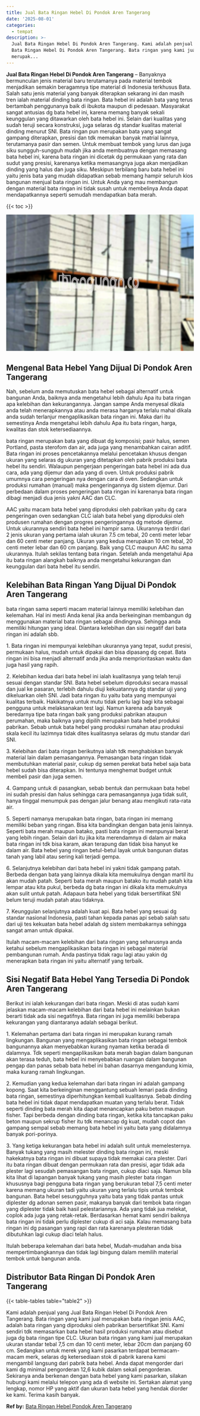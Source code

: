 ```yaml
---
title: Jual Bata Ringan Hebel Di Pondok Aren Tangerang
date: '2025-08-01'
categories:
  - tempat
description: >-
  Jual Bata Ringan Hebel Di Pondok Aren Tangerang. Kami adalah penjual yang Jual
  Bata Ringan Hebel Di Pondok Aren Tangerang. Bata ringan yang kami jual
  merupak...
---
```


**Jual Bata Ringan Hebel Di Pondok Aren Tangerang** – Banyaknya bermunculan jenis material baru terutamanya pada material tembok menjadikan semakin beragamnya tipe material di Indonesia terkhusus Bata. Salah satu jenis material yang banyak diterapkan sekarang ini dan masih tren ialah material dinding bata ringan. Bata hebel ini adalah bata yang terus bertambah penggunanya baik di ibukota maupun di pedesaan. Masyarakat sangat antusias dg bata hebel ini, karena memang banyak sekali keunggulan yang ditawarkan oleh bata hebel ini. Selain dari kualitas yang sudah teruji secara konstruksi, juga selaras dg standar kualitas material dinding menurut SNI. Bata ringan pun merupakan bata yang sangat gampang diterapkan, presisi dan tdk memakan banyak matrial lainnya, terutamanya pasir dan semen. Untuk membuat tembok yang lurus dan juga siku sungguh-sungguh mudah jika anda membuatnya dengan memasang bata hebel ini, karena bata ringan ini dicetak dg permukaan yang rata dan sudut yang presisi, karenanya ketika memasangnya juga akan menjadikan dinding yang halus dan juga siku. Meskipun terbilang baru bata hebel ini yaitu jenis bata yang mudah didapatkan sebab memang hampir seluruh kios bangunan menjual bata ringan ini. Untuk Anda yang mau membangun dengan material bata ringan ini tidak susah untuk membelinya Anda dapat mendapatkannya seperti semudah mendapatkan bata merah.

{{< toc >}}

![Jual Bata Ringan Hebel Di Pondok Aren Tangerang](/images/jual-hebel-murah-03.png)

## Mengenal Bata Hebel Yang Dijual Di Pondok Aren Tangerang

Nah, sebelum anda memutuskan bata hebel sebagai alternatif untuk bangunan Anda, baiknya anda mengetahui lebih dahulu Apa itu bata ringan apa kelebihan dan kekurangannya. Jangan sampe Anda menyesal dikala anda telah menerapkannya atau anda merasa harganya terlalu mahal dikala anda sudah terlanjur mengaplikasikan bata ringan ini. Maka dari itu semestinya Anda mengetahui lebih dahulu Apa itu bata ringan, harga, kwalitas dan stok ketersediaannya.

bata ringan merupakan bata yang dibuat dg komposisi; pasir halus, semen Portland, pasta sterofom dan air, ada juga yang menambahkan cairan aditif. Bata ringan ini proses pencetakannya melalui pencetakan khusus dengan ukuran yang selaras dg ukuran yang ditetapkan oleh pabrik produksi bata hebel itu sendiri. Walaupun pengerjaan pengeringan bata hebel ini ada dua cara, ada yang dijemur dan ada yang di oven. Untuk produksi pabrik umumnya cara pengeringan nya dengan cara di oven. Sedangkan untuk produksi rumahan (manual) maka pengeringannya dg sistem dijemur. Dari perbedaan dalam proses pengeringan bata ringan ini karenanya bata ringan dibagi menjadi dua jenis yakni AAC dan CLC.

AAC yaitu macam bata hebel yang diproduksi oleh pabrikan yaitu dg cara pengeringan oven sedangkan CLC ialah bata hebel yang diproduksi oleh produsen rumahan dengan progres pengeringannya dg metode dijemur. Untuk ukurannya sendiri bata hebel ini hampir sama. Ukurannya terdiri dari 2 jenis ukuran yang pertama ialah ukuran 7.5 cm tebal, 20 centi meter lebar dan 60 centi meter panjang. Ukuran yang kedua merupakan 10 cm tebal, 20 centi meter lebar dan 60 cm panjang. Baik yang CLC maupun AAC itu sama ukurannya. Itulah sekilas tentang bata ringan. Setelah anda mengetahui Apa itu bata ringan alangkah baiknya anda mengetahui kekurangan dan keunggulan dari bata hebel itu sendiri.

## Kelebihan Bata Ringan Yang Dijual Di Pondok Aren Tangerang

bata ringan sama seperti macam material lainnya memiliki kelebihan dan kelemahan. Hal ini mesti Anda kenal jika anda berkeinginan membangun dg menggunakan material bata ringan sebagai dindingnya. Sehingga anda memiliki hitungan yang ideal. Diantara kelebihan dan sisi negatif dari bata ringan ini adalah sbb.

1\. Bata ringan ini mempunyai kelebihan ukurannya yang tepat, sudut presisi, permukaan halus, mudah untuk dipakai dan bisa dipasang dg cepat. Bata ringan ini bisa menjadi alternatif anda jika anda memprioritaskan waktu dan juga hasil yang rapih.

2\. Kelebihan kedua dari bata hebel ini ialah kualitasnya yang telah teruji sesuai dengan standar SNI. Bata hebel sebelum diproduksi secara massal dan jual ke pasaran, terlebih dahulu diuji kekuatannya dg standar uji yang dikeluarkan oleh SNI. Jadi bata ringan itu yaitu bata yang mempunyai kualitas terbaik. Hakikatnya untuk mutu tidak perlu lagi bagi kita sebagai pengguna untuk melaksanakan test lagi. Namun karena ada banyak beredarnya tipe bata ringan baik yang produksi pabrikan ataupun perumahan, maka baiknya yang dipilih merupakan bata hebel produksi pabrikan. Sebab untuk bata hebel yang produksi rumahan atau produksi skala kecil itu lazimnya tidak dites kualitasnya selaras dg mutu standar dari SNI.

3\. Kelebihan dari bata ringan berikutnya ialah tdk menghabiskan banyak material lain dalam pemasangannya. Pemasangan bata ringan tidak membutuhkan material pasir, cukup dg semen perekat bata hebel saja bata hebel sudah bisa diterapkan. Ini tentunya menghemat budget untuk membeli pasir dan juga semen.

4\. Gampang untuk di pasangkan, sebab bentuk dan permukaan bata hebel ini sudah presisi dan halus sehingga cara pemasangannya juga tidak sulit, hanya tinggal menumpuk pas dengan jalur benang atau mengikuti rata-rata air.

5\. Seperti namanya merupakan bata ringan, bata ringan ini memang memiliki beban yang ringan. Bisa kita bandingkan dengan bata jenis lainnya. Seperti bata merah maupun batako, pasti bata ringan ini mempunyai berat yang lebih ringan. Selain dari itu jika kita merendamnya di dalam air maka bata ringan ini tdk bisa karam, akan terapung dan tidak bisa hanyut ke dalam air. Bata hebel yang ringan betul-betul layak untuk bangunan diatas tanah yang labil atau sering kali terjadi gempa.

6\. Selanjutnya kelebihan dari bata hebel ini yakni tidak gampang patah. Berbeda dengan bata yang lainnya dikala kita memukulnya dengan martil itu akan mudah patah. Seperti bata merah maupun batako itu mudah patah kita lempar atau kita pukul, berbeda dg bata ringan ini dikala kita memukulnya akan sulit untuk patah. Adapaun bata hebel yang tidak bersertifikat SNI belum teruji mudah patah atau tidaknya.

7\. Keunggulan selanjutnya adalah kuat api. Bata hebel yang sesuai dg standar nasional Indonesia, pasti tahan kepada panas api sebab salah satu dari uji tes kekuatan bata hebel adalah dg sistem membakarnya sehingga sangat aman untuk dipakai.

Itulah macam-macam kelebihan dari bata ringan yang seharusnya anda ketahui sebelum mengaplikasikan bata ringan ini sebagai material pembangunan rumah. Anda pastinya tidak ragu lagi atau yakin dg menerapkan bata ringan ini yaitu alternatif yang terbaik.

## Sisi Negatif Bata Hebel Yang Tersedia Di Pondok Aren Tangerang

Berikut ini ialah kekurangan dari bata ringan. Meski di atas sudah kami jelaskan macam-macam kelebihan dari bata hebel ini melainkan bukan berarti tidak ada sisi negatifnya. Bata ringan ini juga memiliki beberapa kekurangan yang diantaranya adalah sebagai berikut.

1\. Kelemahan pertama dari bata ringan ini merupakan kurang ramah lingkungan. Bangunan yang mengaplikasikan bata ringan sebagai tembok bangunannya akan menyebabkan kurang nyaman ketika berada di dalamnya. Tdk seperti mengaplikasikan bata merah bagian dalam bangunan akan terasa teduh, bata hebel ini menyebabkan ruangan dalam bangunan pengap dan panas sebab bata hebel ini bahan dasarnya mengandung kimia, maka kurang ramah lingkungan.

2\. Kemudian yang kedua kelemahan dari bata ringan ini adalah gampang kopong. Saat kita berkeinginan menggantung sebuah lemari pada dinding bata ringan, semestinya diperhitungkan kembali kualitasnya. Sebab dinding bata hebel ini tidak dapat mendapatkan muatan yang terlalu berat. Tidak seperti dinding bata merah kita dapat menancapkan paku beton maupun fisher. Tapi berbeda dengan dinding bata ringan, ketika kita tancapkan paku beton maupun sekrup fisher itu tdk menancap dg kuat, mudah copot dan gampang sempal sebab memang bata hebel ini yaitu bata yang didalamnya banyak pori-porinya.

3\. Yang ketiga kekurangan bata hebel ini adalah sulit untuk memelesternya. Banyak tukang yang masih melester dinding bata ringan ini, meski hakekatnya bata ringan ini dibuat supaya tidak memakai cara plester. Dari itu bata ringan dibuat dengan permukaan rata dan presisi, agar tidak ada plester lagi sesudah pemasangan bata ringan, cukup diaci saja. Namun bila kita lihat di lapangan banyak tukang yang masih plester bata ringan khususnya bagi pengguna bata ringan yang berukuran tebal 7,5 centi meter karena memang ukuran tadi yaitu ukuran yang terlalu tipis untuk tembok bangunan. Bata hebel sesungguhnya yaitu bata yang tidak pantas untuk diplester dg adonan semen pasir, makanya banyak dari tembok bata ringan yang diplester tidak baik hasil pelestariannya. Ada yang tidak jua melekat, coplok ada juga yang retak-retak. Berdasarkan hemat kami sendiri baiknya bata ringan ini tidak perlu diplester cukup di aci saja. Kalau memasang bata ringan ini dg pasangan yang rapi dan rata karenanya plesteran tidak dibutuhkan lagi cukup diaci telah halus.

Itulah beberapa kelemahan dari bata hebel, Mudah-mudahan anda bisa mempertimbangkannya dan tidak lagi bingung dalam memilih material tembok untuk bangunan anda.

## Distributor Bata Ringan Di Pondok Aren Tangerang

{{< table-tables table="table2" >}}

Kami adalah penjual yang Jual Bata Ringan Hebel Di Pondok Aren Tangerang. Bata ringan yang kami jual merupakan bata ringan jenis AAC, adalah bata ringan yang diproduksi oleh pabrikan bersertifikat SNI. Kami sendiri tdk memasarkan bata hebel hasil produksi rumahan atau disebut juga dg bata ringan tipe CLC. Ukuran bata ringan yang kami jual merupakan ukuran standar tebal 7,5 cm dan 10 centi meter, lebar 20cm dan panjang 60 cm. Sedangkan untuk merek yang kami pasarkan terdapat bermacam-macam merk, selaras dg ketersediaan stok di pabrik karena kami mengambil langsung dari pabrik bata hebel. Anda dapat mengorder dari kami dg minimal pengorderan 12,6 kubik dalam sekali pengorderan. Sekiranya anda berkenan dengan bata hebel yang kami pasarkan, silakan hubungi kami melalui telepon yang ada di website ini. Sertakan alamat yang lengkap, nomor HP yang aktif dan ukuran bata hebel yang hendak diorder ke kami. Terima kasih banyak.

**Ref by:** [Bata Ringan Hebel Pondok Aren Tangerang](https://id.wikipedia.org/wiki/Bata)

